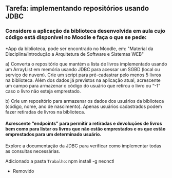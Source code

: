 ## Tarefa: implementando repositórios usando JDBC

### Considere a aplicação da biblioteca desenvolvida em aula cujo código está disponível no Moodle e faça o que se pede:
*App da biblioteca, pode ser encontrado no Moodle, em: "Material da Disciplina/Introdução a Arquitetura de Software e Sistemas WEB"

a) Converta o repositório que mantém a lista de livros implementado usando um ArrayList em memória usando JDBC para acessar um SGBD (local ou serviço de nuvem). Crie um script para pré-cadastrar pelo menos 5 livros na biblioteca. Além dos dados já previstos na aplicação atual, acrescente um campo para armazenar o código do usuário que retirou o livro ou “-1” caso o livro não esteja emprestado.

b) Crie um repositório para armazenar os dados dos usuários da biblioteca (código, nome, ano de nascimento). Apenas usuários cadastrados podem fazer retiradas de livros na biblioteca.

#### Acrescente “endpoints” para permitir a retiradas e devoluções de livros bem como para listar os livros que não estão emprestados e os que estão emprestados para um determinado usuário.

Explore a documentação da JDBC para verificar como implementar todas as consultas necessárias.

Adicionado a pasta `Trabalho`:
npm install -g neonctl

- Removido